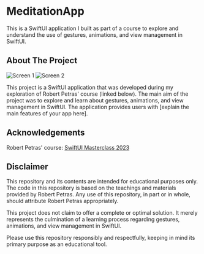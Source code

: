 # MeditationApp

This is a SwiftUI application I built as part of a course to explore and understand the use of gestures, animations, and view management in SwiftUI.

## About The Project

![Screen 1](Screenshot)
![Screen 2]()

This project is a SwiftUI application that was developed during my exploration of Robert Petras' course (linked below). The main aim of the project was to explore and learn about gestures, animations, and view management in SwiftUI. The application provides users with [explain the main features of your app here].

## Acknowledgements
Robert Petras' course:
[SwiftUI Masterclass 2023](https://www.udemy.com/share/102drs3@q6xhd57BygPSDlCRDhQ39Fqhc66I8r76MqEC_nAJU_2b0sOZJfw2StGOzf7bIejd/ )

## Disclaimer

This repository and its contents are intended for educational purposes only. The code in this repository is based on the teachings and materials provided by Robert Petras. Any use of this repository, in part or in whole, should attribute Robert Petras appropriately.

This project does not claim to offer a complete or optimal solution. It merely represents the culmination of a learning process regarding gestures, animations, and view management in SwiftUI.

Please use this repository responsibly and respectfully, keeping in mind its primary purpose as an educational tool.

